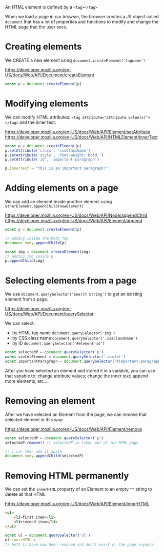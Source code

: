 An HTML element is defined by a `<tag></tag>`

When we load a page in our browser, the browser creates a JS object called `document` that has a lot of properties and functions to modify and change the HTML page that the user sees.

# Creating elements

We CREATE a new element using `document.createElement('tagname')`

https://developer.mozilla.org/en-US/docs/Web/API/Document/createElement

```js
const p = document.createElement(p)
```

# Modifying elements

We can modify HTML attributes: `<tag attribute="attribute value(s)"></tag>` and the inner text:

https://developer.mozilla.org/en-US/docs/Web/API/Element/setAttribute
https://developer.mozilla.org/en-US/docs/Web/API/HTMLElement/innerText

```js
const p = document.createElement(p)
p.setAttribute('class', 'cssClassName')
p.setAttribute('style', 'font-weight: bold;')
p.setAttribute('id', 'important-paragraph')

p.innerText = "This is an important paragraph!"
```

# Adding elements on a page

We can add an element inside another element using `otherElement.appendChild(newElement)`

https://developer.mozilla.org/en-US/docs/Web/API/Node/appendChild
https://developer.mozilla.org/en-US/docs/Web/API/Element/append

```js
const p = document.createElement(p)

// adding inside the body tag
document.body.appendChild(p)

const img = document.createElement(img)
// adding img inside p
p.appendChild(img)
```

# Selecting elements from a page

We use `document.querySelector('search string')` to get an existing element from a page.

https://developer.mozilla.org/en-US/docs/Web/API/Document/querySelector

We can select:
- by HTML tag name `document.querySelector('img')`
- by CSS class name `document.querySelector('.cssClassName')`
- by ID `document.querySelector('#element-id')`

```js
const selectedP = document.querySelector('p')
const violetElement = document.querySelector('.violet')
const importantParagraph = document.querySelector('#important-paragraph')
```

After you have selected an element and stored it in a variable, you can use that variable to: change attribute values; change the inner text; append more elements, etc...

# Removing an element

After we have selected an Element from the page, we can remove that selected element in this way:

https://developer.mozilla.org/en-US/docs/Web/API/Element/remove

```js
const selectedP = document.querySelector('p')
selectedP.remove() // selectedP is taken out of the HTML page

// i can then add it again
document.body.appendChild(selectedP)
```

# Removing HTML permanently

We can set the `innerHTML` property of an Element to an empty `""` string to delete all that HTML

https://developer.mozilla.org/en-US/docs/Web/API/Element/innerHTML

```html
<ul>
	<li>first item</li>
	<li>second item</li>
</ul>
```

```js
const ul = document.querySelector('ul')
ul.innerHTML = ''
// both li have now been removed and don't exist on the page anymore
```